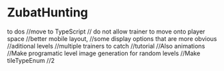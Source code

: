 # ZubatHunting


to dos
//move to TypeScript
// do not allow trainer to move onto player space
//better mobile layout, 
//some display options that are more obvious
//aditional levels
//multiple trainers to catch
//tutorial
//Also animations
//Make programatic level image generation for random levels
//Make tileTypeEnum
//2